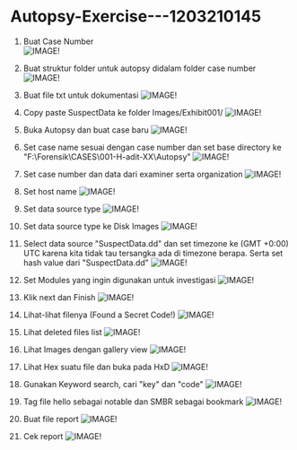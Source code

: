 # Autopsy-Exercise---1203210145

1. Buat Case Number <br />
![IMAGE!](Images/1.png)

2. Buat struktur folder untuk autopsy didalam folder case number
![IMAGE!](Images/2.png)

3. Buat file txt untuk dokumentasi
![IMAGE!](Images/3.png)

4. Copy paste SuspectData ke folder Images/Exhibit001/
![IMAGE!](Images/4.png)

5. Buka Autopsy dan buat case baru
![IMAGE!](Images/5.png)

6. Set case name sesuai dengan case number dan set base directory ke "F:\Forensik\CASES\001-H-adit-XX\Autopsy"
![IMAGE!](Images/6.png)

7. Set case number dan data dari examiner serta organization
![IMAGE!](Images/7.png)

8. Set host name
![IMAGE!](Images/8.png)

9. Set data source type
![IMAGE!](Images/9.png)

10. Set data source type ke Disk Images
![IMAGE!](Images/10.png)

11. Select data source "SuspectData.dd" dan set timezone ke (GMT +0:00) UTC karena kita tidak tau tersangka ada di timezone berapa. Serta set hash value dari "SuspectData.dd"
![IMAGE!](Images/11.png)

12. Set Modules yang ingin digunakan untuk investigasi
![IMAGE!](Images/12.png)

13. Klik next dan Finish
![IMAGE!](Images/13.png)

14. Lihat-lihat filenya (Found a Secret Code!)
![IMAGE!](Images/14.png)

15. Lihat deleted files list
![IMAGE!](Images/15.png)

16. Lihat Images dengan gallery view
![IMAGE!](Images/16.png)

17. Lihat Hex suatu file dan buka pada HxD
![IMAGE!](Images/17.png)

18. Gunakan Keyword search, cari "key" dan "code"
![IMAGE!](Images/17-2.png)

19. Tag file hello sebagai notable dan SMBR sebagai bookmark
![IMAGE!](Images/18.png)

20. Buat file report
![IMAGE!](Images/18-2.png)

21. Cek report
![IMAGE!](Images/19.png)

